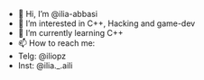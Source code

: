 - 👋 Hi, I’m @ilia-abbasi
- 👀 I’m interested in C++, Hacking and game-dev
- 🌱 I’m currently learning C++
- 📫 How to reach me:
- Telg: @iliopz
- Inst: @ilia._.aili

<!---
ilia-abbasi/ilia-abbasi is a ✨ special ✨ repository because its `README.md` (this file) appears on your GitHub profile.
You can click the Preview link to take a look at your changes.
--->
